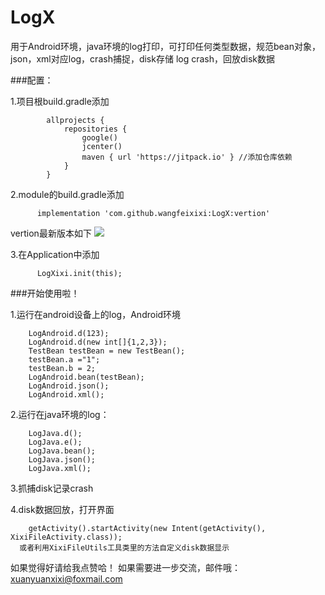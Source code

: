 # LogX
用于Android环境，java环境的log打印，可打印任何类型数据，规范bean对象，json，xml对应log，crash捕捉，disk存储 log crash，回放disk数据


###配置： 

1.项目根build.gradle添加

            allprojects {
                repositories {
                    google()
                    jcenter()
                    maven { url 'https://jitpack.io' } //添加仓库依赖
                }
            }
2.module的build.gradle添加

          implementation 'com.github.wangfeixixi:LogX:vertion'
		  
vertion最新版本如下
[![](https://jitpack.io/v/wangfeixixi/LogX.svg)](https://jitpack.io/#wangfeixixi/LogX)

3.在Application中添加

          LogXixi.init(this);
	  
	  

###开始使用啦！

1.运行在android设备上的log，Android环境

    	LogAndroid.d(123);
        LogAndroid.d(new int[]{1,2,3});
        TestBean testBean = new TestBean();
        testBean.a ="1";
        testBean.b = 2;
        LogAndroid.bean(testBean);
        LogAndroid.json();
        LogAndroid.xml();

2.运行在java环境的log：

        LogJava.d();
        LogJava.e();
        LogJava.bean();
        LogJava.json();
        LogJava.xml();
		
3.抓捕disk记录crash
 
4.disk数据回放，打开界面

        getActivity().startActivity(new Intent(getActivity(), XixiFileActivity.class));
	  或者利用XixiFileUtils工具类里的方法自定义disk数据显示

如果觉得好请给我点赞哈！
如果需要进一步交流，邮件哦：xuanyuanxixi@foxmail.com
